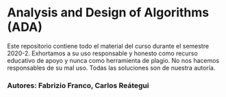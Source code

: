 # Analysis and Design of Algorithms (ADA)

Este repositorio contiene todo el material del curso durante el semestre 2020-2. Exhortamos a su uso responsable y honesto como recurso educativo de apoyo y nunca como herramienta de plagio. No nos hacemos responsables de su mal uso. Todas las soluciones son de nuestra autoría. 

### Autores: Fabrizio Franco, Carlos Reátegui
